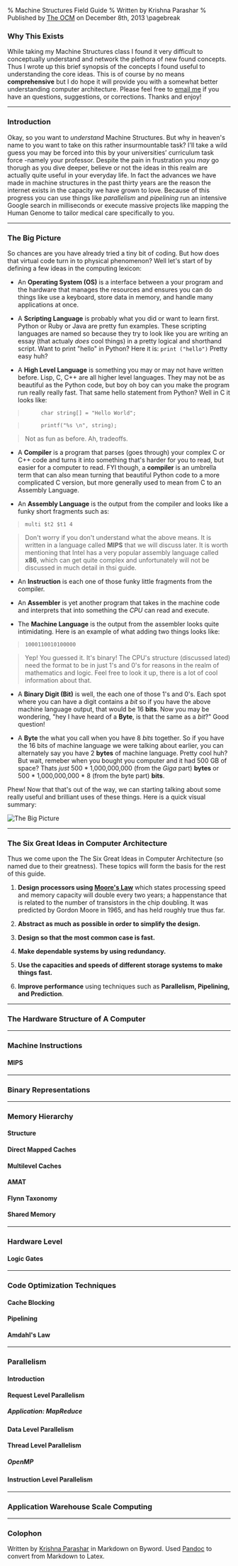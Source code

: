 % Machine Structures Field Guide
% Written by Krishna Parashar
% Published by [The OCM](http://ocm.io) on December 8th, 2013
\pagebreak

### Why This Exists
While taking my Machine Structures class I found it very difficult to conceptually understand and network the plethora of new found concepts. Thus I wrote up this brief synopsis of the concepts I found useful to understanding the core ideas. This is of course by no means **comprehensive** but I do hope it will provide you with a somewhat better understanding computer architecture. Please feel free to [email me](mailto:me@krishna.im) if you have an questions, suggestions, or corrections. Thanks and enjoy!

___
### Introduction
Okay, so you want to *understand* Machine Structures. But why in heaven's name to you want to take on this rather insurmountable task? I'll take a wild guess you may be forced into this by your universities’ curriculum task force -namely your professor. Despite the pain in frustration you *may* go thorugh as you dive deeper, believe or not the ideas in this realm are actually quite useful in your everyday life. In fact the advances we have made in machine structures in the past thirty years are the reason the internet exists in the capacity we have grown to love. Because of this progress you can use things like *parallelism* and *pipelining* run an intensive Google search in milliseconds or execute massive projects like mapping the Human Genome to tailor medical care specifically to you. 

___
### The Big Picture
So chances are you have already tried a tiny bit of coding. But how does that virtual code turn in to physical phenomenon?  Well let's start of by defining a few ideas in the computing lexicon:

- An **Operating System (OS)** is a interface between a your program and the hardware that manages the resources and ensures you can do things like use a keyboard, store data in memory, and handle many applications at once.

- A **Scripting Language** is probably what you did or want to learn first.  Python or Ruby or Java are pretty fun examples. These scripting languages are named so because they try to look like you are writing an essay (that actualy *does* cool things) in a pretty logical and shorthand script. Want to print "hello" in Python? Here it is: `` print ("hello") `` Pretty easy huh?

- A **High Level Language** is something you may or may not have written before. Lisp, C, C++ are all higher level languages. They may not be as beautiful as the Python code, but boy oh boy can you make the program run really really fast. That same hello statement from Python? Well in C it looks like:

>``     char string[] = "Hello World";``

>``     printf("%s \n", string);``

> Not as fun as before. Ah, tradeoffs.


- A **Compiler** is a program that parses (goes through) your complex C or C++ code and turns it into something that's harder for you to read, but easier for a computer to read. FYI though, a **compiler** is an umbrella term that can also mean turning that beautiful Python code to a more complicated C version, but more generally used to mean from C to an Assembly Language.

- An **Assembly Language** is the output from the compiler and looks like a funky short fragments such as:

> `` multi $t2 $t1 4 ``

> Don't worry if you don't understand what the above means. It is written in a language called **MIPS** that we will discuss later. It is worth mentioning that Intel has a very popular assembly language called **x86**, which can get quite complex and unfortunately will not be discussed in much detail in thsi guide.

- An **Instruction** is each one of those funky little fragments from the compiler.
 
 - An **Assembler** is yet another program that takes in the machine code and interprets that into something the *CPU* can read and execute.  
 
- The **Machine Language** is the output from the assembler looks quite intimidating. Here is an example of what adding two things looks like:

> `` 1000110010100000 ``

> Yep! You guessed it. It's binary! The CPU's structure (discussed lated) need the format to be in just 1's and 0's for reasons in the realm of mathematics and logic. Feel free to look it up, there is a lot of cool information about that.

- A **Binary Digit (Bit)** is well, the each one of those 1's and 0's. Each spot where you can have a digit contains a *bit* so if you have the above  machine language output, that would be 16 **bits**. Now you may be wondering, "hey I have heard of a **Byte**, is that the same as a *bit*?" Good question!

- A **Byte** the what you call when you have 8 *bits* together. So if you have the 16 bits of machine language we were talking about earlier, you can alternately say you have 2 **bytes** of machine language. Pretty cool huh? But wait, remeber when you bought you computer and it had 500 GB of space? Thats *just* 500 * 1,000,000,000 (from the *Giga* part) **bytes** or 500 * 1,000,000,000 * 8 (from the byte part) **bits**. 

Phew! Now that that's out of the way, we can starting talking about some really useful and brilliant uses of these things.  Here is a quick visual summary:

![The Big Picture](./resources/images/the-big-picture.png)

___
### The Six Great Ideas in Computer Architecture
Thus we come upon the The Six Great Ideas in Computer Architecture (so named due to their greatness). These topics will form the basis for the rest of this guide.

1. **Design processors using [Moore's Law](http://wikipedia.org/wiki/Moores_law)** which states processing speed and memory capacity will double every two years; a happenstance that is related to the number of transistors in the chip doubling. It  was predicted by Gordon Moore in 1965, and has held roughly true thus far. 
	
2. **Abstract as much as possible in order to simplify the design.**

3. **Design so that the most common case is fast.**

4. **Make dependable systems by using redundancy.**

5. **Use the capacities and speeds of different storage systems to make things fast.**

6.  **Improve performance** using techniques such as **Parallelism,  Pipelining, and Prediction**.

___
### The Hardware Structure of A Computer



___
### Machine Instructions
#### MIPS

___
### Binary Representations

___
### Memory Hierarchy
#### Structure
#### Direct Mapped Caches
#### Multilevel Caches 
####  AMAT
#### Flynn Taxonomy
#### Shared Memory

___
### Hardware Level
#### Logic Gates

___
### Code Optimization Techniques
#### Cache Blocking
#### Pipelining
#### Amdahl's Law



___
### Parallelism
#### Introduction

#### Request Level Parallelism 
##### Application: MapReduce

#### Data Level Parallelism 

#### Thread Level Parallelism
##### OpenMP

#### Instruction Level Parallelism


___
### Application Warehouse Scale Computing




___
### Colophon
Written by [Krishna Parashar](http://krishna.im) in Markdown on Byword. Used [Pandoc](http://johnmacfarlane.net/pandoc/) to convert from Markdown to Latex. 
